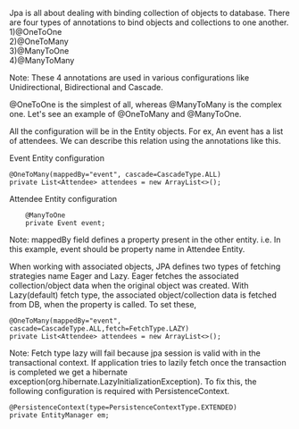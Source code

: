 Jpa is all about dealing with binding collection of objects to database. There are four types of annotations to bind objects and collections to one another.
1)@OneToOne<br/>
2)@OneToMany<br/>
3)@ManyToOne<br/>
4)@ManyToMany<br/>

Note: These 4 annotations are used in various configurations like Unidirectional, Bidirectional and Cascade.

@OneToOne is the simplest of all, whereas @ManyToMany is the complex one. Let's see an example of  @OneToMany and @ManyToOne.

All the configuration will be in the Entity objects. For ex, An event has a list of attendees. We can describe this relation using the annotations like this.

Event Entity configuration 

	@OneToMany(mappedBy="event", cascade=CascadeType.ALL)
	private List<Attendee> attendees = new ArrayList<>();

Attendee Entity configuration

		@ManyToOne
		private Event event;	
		
Note: mappedBy field defines a property present in the other entity. i.e. In this example, event should be property name in Attendee Entity.		

When working with associated objects, JPA defines two types of fetching strategies name Eager and Lazy. Eager fetches the associated collection/object data when the original object was created. With Lazy(default) fetch type, the associated object/collection data is fetched from DB, when the property is called. To set these,   

	@OneToMany(mappedBy="event", cascade=CascadeType.ALL,fetch=FetchType.LAZY)
	private List<Attendee> attendees = new ArrayList<>();
	
Note: Fetch type lazy will fail because jpa session is valid with in the transactional context. If application tries to lazily fetch once the transaction is completed we get a hibernate exception(org.hibernate.LazyInitializationException). To fix this, the following configuration is required with PersistenceContext.

	@PersistenceContext(type=PersistenceContextType.EXTENDED)
	private EntityManager em;

